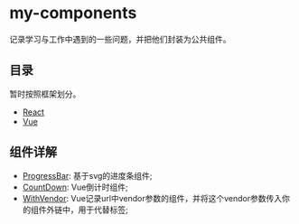 # my-components

记录学习与工作中遇到的一些问题，并把他们封装为公共组件。
## 目录

暂时按照框架划分。
- [React](./React)
- [Vue](./Vue)

## 组件详解
- [ProgressBar](./React/ProgressBar/index.jsx): 基于svg的进度条组件;
- [CountDown](./Vue/CountDown/CountDown.vue): Vue倒计时组件;
- [WithVendor](./Vue/CountDown/WithVendor.vue): Vue记录url中vendor参数的组件，并将这个vendor参数传入你的组件外链中，用于代替<a>标签;
